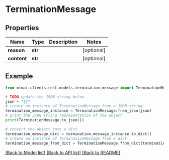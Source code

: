 # TerminationMessage


## Properties

Name | Type | Description | Notes
------------ | ------------- | ------------- | -------------
**reason** | **str** |  | [optional] 
**content** | **str** |  | [optional] 

## Example

```python
from mtmai.clients.rest.models.termination_message import TerminationMessage

# TODO update the JSON string below
json = "{}"
# create an instance of TerminationMessage from a JSON string
termination_message_instance = TerminationMessage.from_json(json)
# print the JSON string representation of the object
print(TerminationMessage.to_json())

# convert the object into a dict
termination_message_dict = termination_message_instance.to_dict()
# create an instance of TerminationMessage from a dict
termination_message_from_dict = TerminationMessage.from_dict(termination_message_dict)
```
[[Back to Model list]](../README.md#documentation-for-models) [[Back to API list]](../README.md#documentation-for-api-endpoints) [[Back to README]](../README.md)


